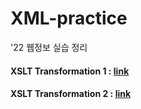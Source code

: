 # XML-practice
'22 웹정보 실습 정리  
#### XSLT Transformation 1 : [link][XSLT Transformation Online Tool]
[XSLT Transformation Online Tool]: https://www.online-toolz.com/tools/xslt-transformation.php
#### XSLT Transformation 2 : [link][XSLT Transformation Online Tool2]
[XSLT Transformation Online Tool2]: https://www.freeformatter.com/xsl-transformer.html#before-output
